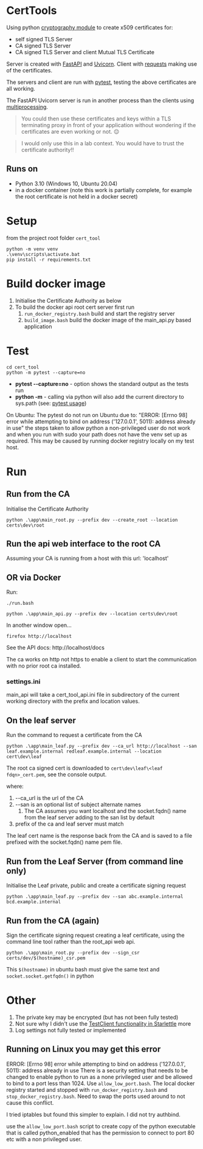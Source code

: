 # CertTools
Using python [cryptography module](https://pypi.org/project/cryptography/) to create x509 certificates for:
- self signed TLS Server
- CA signed TLS Server
- CA signed TLS Server and client Mutual TLS Certificate

Server is created with [FastAPI](https://fastapi.tiangolo.com/) and [Uvicorn](https://www.uvicorn.org/).
Client with [requests](https://docs.python-requests.org/en/latest/) making use of the certificates.

The servers and client are run with [pytest](https://docs.pytest.org/), testing the above certificates are all working. 

The FastAPI Uvicorn server is run in another process than the clients using [multiprocessing](https://docs.python.org/3/library/multiprocessing.html).

> You could then use these certificates and keys within a TLS terminating proxy in front of your application without 
> wondering if the certificates are even working or not. :relieved:

> I would only use this in a lab context. You would have to trust the certificate authority!! 

## Runs on

- Python 3.10 (Windows 10, Ubuntu 20.04)
- in a docker container (note this work is partially complete, for example the root certificate is not held in a docker secret)

# Setup

from the project root folder ```cert_tool```
```commandline
python -m venv venv
.\venv\scripts\activate.bat
pip install -r requirements.txt
```
# Build docker image

1) Initialise the Certificate Authority as below
2) To build the docker api root cert server first run
   1) ```run_docker_registry.bash``` build and start the registry server
   2) ```build_image.bash``` build the docker image of the main_api.py based application

# Test

```commandline
cd cert_tool
python -m pytest --capture=no
```

- **pytest --capture=no**  - option shows the standard output as the tests run
- **python -m**            - calling via python will also add the current directory to sys.path (see: [pytest usage](https://www.pytest.org/en/7.1.x/how-to/usage.html#usage))

On Ubuntu:
The pytest do not run on Ubuntu due to: "ERROR:    [Errno 98] error while attempting to bind on address ('127.0.0.1', 5011): address already in use"
the steps taken to allow python a non-privileged user do not work and when you run with sudo your path does not have 
the venv set up as required. This may be caused by running docker registry locally on my test host.


# Run

## Run from the CA

Initialise the Certificate Authority

```commandline
python .\app\main_root.py --prefix dev --create_root --location certs\dev\root
```

## Run the api web interface to the root CA

Assuming your CA is running from a host with this url: 'localhost'

## OR via Docker

Run:
```commandline
./run.bash
```

```commandline
python .\app\main_api.py --prefix dev --location certs\dev\root
```
In another window open...
```commandline
firefox http://localhost
```

See the API docs: http://localhost/docs

The ca works on http not https to enable a client to start the communication with no prior root ca installed.

### settings.ini
main_api will take a cert_tool_api.ini file in subdirectory of the current working directory with the prefix and location values.

## On the leaf server

Run the command to request a certificate from the CA
```commandline
python .\app\main_leaf.py --prefix dev --ca_url http://localhost --san leaf.example.internal redleaf.example.internal --location cert\dev\leaf
```

The root ca signed cert is downloaded to ```cert\dev\leaf\<leaf fdqn>_cert.pem```, see the console output.

where:
1) --ca_url is the url of the CA
2) --san is an optional list of subject alternate names
   1) The CA assumes you want localhost and the socket.fqdn() name from the leaf server adding to the san list by default
3) prefix of the ca and leaf server must match

The leaf cert name is the response back from the CA and is saved to a file prefixed with the socket.fqdn() name pem file.

## Run from the Leaf Server (from command line only)

Initialise the Leaf private, public and create a certificate signing request

```commandline
python .\app\main_leaf.py --prefix dev --san abc.example.internal bcd.example.internal
```

## Run from the CA (again)

Sign the certificate signing request creating a leaf certificate, using the command line tool rather than the root_api
web api.

```commandline
python .\app\main_root.py --prefix dev --sign_csr certs/dev/$(hostname)_csr.pem
```

This
```$(hostname)``` in ubuntu bash must give the same text and ```socket.socket.getfqdn()``` in python
# Other

1) The private key may be encrypted (but has not been fully tested)
2) Not sure why I didn't use the [TestClient functionality in Starlettle](https://www.starlette.io/testclient/) more
3) Log settings not fully tested or implemented

## Running on Linux you may get this error

ERROR:    [Errno 98] error while attempting to bind on address ('127.0.0.1', 5011): address already in use
There is a security setting that needs to be changed to enable python to run as a none privileged user and be allowed to
bind to a port less than 1024. Use ```allow_low_port.bash```. The local docker registry started and stopped with ```run_docker_registry.bash```
and ```stop_docker_registry.bash```. Need to swap the ports used around to not cause this conflict.

I tried iptables but found this simpler to explain.
I did not try authbind.

use the ```allow_low_port.bash``` script to create copy of the python executable that is called python_enabled that has
the permission to connect to port 80 etc with a non privileged user.